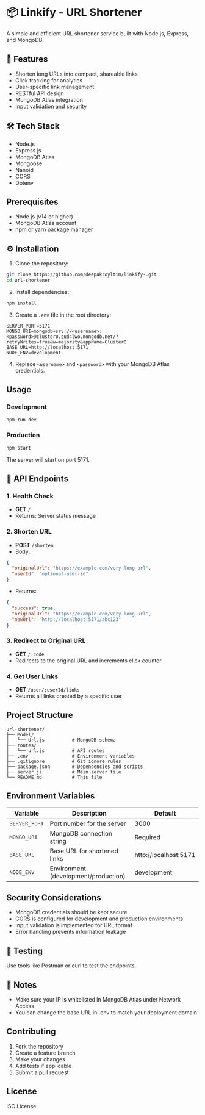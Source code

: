 # 📦 Linkify - URL Shortener

A simple and efficient URL shortener service built with Node.js, Express, and MongoDB.

## 🚀 Features

- Shorten long URLs into compact, shareable links
- Click tracking for analytics
- User-specific link management
- RESTful API design
- MongoDB Atlas integration
- Input validation and security

## 🛠️ Tech Stack

- Node.js
- Express.js
- MongoDB Atlas
- Mongoose
- Nanoid
- CORS
- Dotenv

## Prerequisites

- Node.js (v14 or higher)
- MongoDB Atlas account
- npm or yarn package manager

## ⚙️ Installation

1. Clone the repository:
```bash
git clone https://github.com/deepakroyltim/linkify-.git
cd url-shortener
```

2. Install dependencies:
```bash
npm install
```

3. Create a `.env` file in the root directory:
```env
SERVER_PORT=5171
MONGO_URI=mongodb+srv://<username>:<password>@cluster0.sud4lwo.mongodb.net/?retryWrites=true&w=majority&appName=Cluster0
BASE_URL=http://localhost:5171
NODE_ENV=development
```

4. Replace `<username>` and `<password>` with your MongoDB Atlas credentials.

## Usage

### Development
```bash
npm run dev
```

### Production
```bash
npm start
```

The server will start on port 5171.

## 📡 API Endpoints

### 1. Health Check
- **GET** `/`
- Returns: Server status message

### 2. Shorten URL
- **POST** `/shorten`
- Body:
```json
{
  "originalUrl": "https://example.com/very-long-url",
  "userId": "optional-user-id"
}
```
- Returns:
```json
{
  "success": true,
  "originalUrl": "https://example.com/very-long-url",
  "newUrl": "http://localhost:5171/abc123"
}
```

### 3. Redirect to Original URL
- **GET** `/:code`
- Redirects to the original URL and increments click counter

### 4. Get User Links
- **GET** `/user/:userId/links`
- Returns all links created by a specific user

## Project Structure

```
url-shortener/
├── Model/
│   └── Url.js          # MongoDB schema
├── routes/
│   └── url.js          # API routes
├── .env                # Environment variables
├── .gitignore          # Git ignore rules
├── package.json        # Dependencies and scripts
├── server.js           # Main server file
└── README.md           # This file
```

## Environment Variables

| Variable | Description | Default |
|----------|-------------|---------|
| `SERVER_PORT` | Port number for the server | 3000 |
| `MONGO_URI` | MongoDB connection string | Required |
| `BASE_URL` | Base URL for shortened links | http://localhost:5171 |
| `NODE_ENV` | Environment (development/production) | development |

## Security Considerations

- MongoDB credentials should be kept secure
- CORS is configured for development and production environments
- Input validation is implemented for URL format
- Error handling prevents information leakage

## 🧪 Testing

Use tools like Postman or curl to test the endpoints.

## 📌 Notes

- Make sure your IP is whitelisted in MongoDB Atlas under Network Access
- You can change the base URL in .env to match your deployment domain

## Contributing

1. Fork the repository
2. Create a feature branch
3. Make your changes
4. Add tests if applicable
5. Submit a pull request

## License

ISC License
